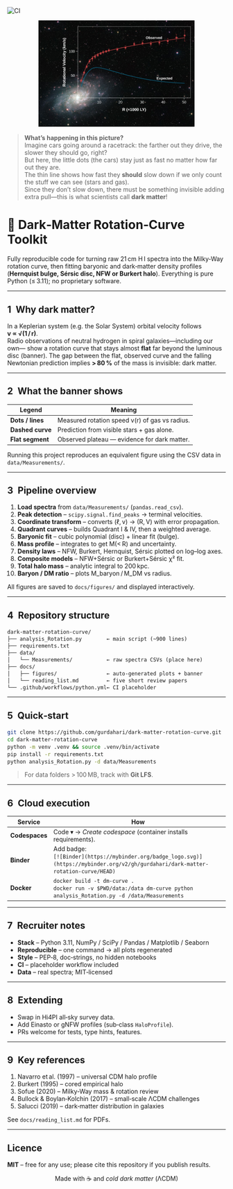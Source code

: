 ![CI](https://github.com/gurdahari/dark-matter-rotation-curve/actions/workflows/python.yml/badge.svg)


<p align="center">
  <img width="360" src="docs/figures/rotation_curve_banner"
       alt="Observed rotation curve stays flat while baryonic prediction falls">
</p>

> **What’s happening in this picture?**  
> Imagine cars going around a racetrack: the farther out they drive, the slower they should go, right?  
> But here, the little dots (the cars) stay just as fast no matter how far out they are.  
> The thin line shows how fast they **should** slow down if we only count the stuff we can see (stars and gas).  
> Since they don’t slow down, there must be something invisible adding extra pull—this is what scientists call **dark matter**!


# 🌌  Dark‑Matter Rotation‑Curve Toolkit

Fully reproducible code for turning raw 21 cm H I spectra into the Milky‑Way
rotation curve, then fitting baryonic and dark‑matter density profiles
(**Hernquist bulge, Sérsic disc, NFW or Burkert halo**).
Everything is pure Python (≤ 3.11); no proprietary software.

---

## 1 Why dark matter?

In a Keplerian system (e.g. the Solar System) orbital velocity follows  
**v ∝ √(1 / r)**.  
Radio observations of neutral hydrogen in spiral galaxies—including our own—
show a rotation curve that stays almost **flat** far beyond the luminous disc
(banner). The gap between the flat, observed curve and the falling Newtonian
prediction implies **> 80 %** of the mass is invisible: dark matter.

---

## 2 What the banner shows

| Legend | Meaning |
|--------|---------|
| **Dots / lines** | Measured rotation speed v(r) of gas vs radius. |
| **Dashed curve** | Prediction from visible stars + gas alone. |
| **Flat segment** | Observed plateau — evidence for dark matter. |

Running this project reproduces an equivalent figure using the CSV data in
`data/Measurements/`.

---

## 3 Pipeline overview

1. **Load spectra** from `data/Measurements/` (`pandas.read_csv`).  
2. **Peak detection** – `scipy.signal.find_peaks` → terminal velocities.  
3. **Coordinate transform** – converts (ℓ, v) → (R, V) with error propagation.  
4. **Quadrant curves** – builds Quadrant I & IV, then a weighted average.  
5. **Baryonic fit** – cubic polynomial (disc) + linear fit (bulge).  
6. **Mass profile** – integrates to get M(< R) and uncertainty.  
7. **Density laws** – NFW, Burkert, Hernquist, Sérsic plotted on log–log axes.  
8. **Composite models** – NFW+Sérsic or Burkert+Sérsic χ² fit.  
9. **Total halo mass** – analytic integral to 200 kpc.  
10. **Baryon / DM ratio** – plots M_baryon / M_DM vs radius.

All figures are saved to `docs/figures/` and displayed interactively.

---

## 4 Repository structure

```
dark-matter-rotation-curve/
├── analysis_Rotation.py        ← main script (~900 lines)
├── requirements.txt
├── data/
│   └── Measurements/           ← raw spectra CSVs (place here)
├── docs/
│   ├── figures/                ← auto-generated plots + banner
│   └── reading_list.md         ← five short review papers
└── .github/workflows/python.yml← CI placeholder
```

---

## 5 Quick‑start

```bash
git clone https://github.com/gurdahari/dark-matter-rotation-curve.git
cd dark-matter-rotation-curve
python -m venv .venv && source .venv/bin/activate
pip install -r requirements.txt
python analysis_Rotation.py -d data/Measurements
```

> For data folders > 100 MB, track with **Git LFS**.

---

## 6 Cloud execution

| Service | How |
|---------|-----|
| **Codespaces** | Code ▾ → *Create codespace* (container installs requirements). |
| **Binder** | Add badge:<br>`[![Binder](https://mybinder.org/badge_logo.svg)](https://mybinder.org/v2/gh/gurdahari/dark-matter-rotation-curve/HEAD)` |
| **Docker** | `docker build -t dm-curve .`<br>`docker run -v $PWD/data:/data dm-curve python analysis_Rotation.py -d /data/Measurements` |

---

## 7 Recruiter notes

* **Stack** – Python 3.11, NumPy / SciPy / Pandas / Matplotlib / Seaborn  
* **Reproducible** – one command → all plots regenerated  
* **Style** – PEP‑8, doc‑strings, no hidden notebooks  
* **CI** – placeholder workflow included  
* **Data** – real spectra; MIT‑licensed

---

## 8 Extending

* Swap in Hi4PI all‑sky survey data.  
* Add Einasto or gNFW profiles (sub‑class `HaloProfile`).  
* PRs welcome for tests, type hints, features.

---

## 9 Key references

1. Navarro et al. (1997) – universal CDM halo profile  
2. Burkert (1995) – cored empirical halo  
3. Sofue (2020) – Milky‑Way mass & rotation review  
4. Bullock & Boylan‑Kolchin (2017) – small‑scale ΛCDM challenges  
5. Salucci (2019) – dark‑matter distribution in galaxies  

See `docs/reading_list.md` for PDFs.

---

## Licence

**MIT** – free for any use; please cite this repository if you publish results.

<p align="center">
  Made with ☕ and <em>cold dark matter</em> (ΛCDM)
</p>
